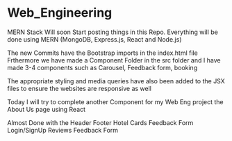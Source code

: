 # Web_Engineering
MERN Stack
Will soon Start posting things in this Repo. Everything will be done using MERN (MongoDB, Express.js, React and Node.js)

The new Commits have the Bootstrap imports in the index.html file
Frthermore we have made a Component Folder in the src folder and I have made 3-4 components such as Carousel, Feedback form, booking 
    
The appropriate styling and media queries have also been added to the JSX files to ensure the websites are responsive as well

Today I will try to complete another Component for my Web Eng project the About Us page using React 

Almost Done with the 
Header
Footer
Hotel Cards
Feedback Form 
Login/SignUp
Reviews
Feedback Form
